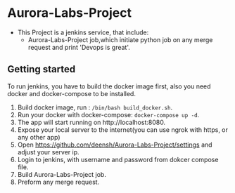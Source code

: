 # **Aurora-Labs-Project**

* This Project is a jenkins service, that include:
  * Aurora-Labs-Project job,which initiate python job on any merge request and print 'Devops is great'. 

  
## **Getting started**

To run jenkins, you have to build the docker image first, also you need docker and docker-compose to be installed.

1. Build docker image, run : `/bin/bash build_docker.sh`.
2. Run your docker with docker-compose: `docker-compose up -d`.
3. The app will start running on http://localhost:8080.
4. Expose your local server to the internet(you can use ngrok with https, or any other app)
5. Open https://github.com/deensh/Aurora-Labs-Project/settings and adjust your server ip.
6. Login to jenkins, with username and password from dokcer compose file.
7. Build Aurora-Labs-Project job.
8. Preform any merge request.